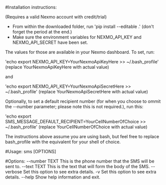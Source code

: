 #Installation instructions:

(Requires a valid Nexmo account with credit/trial)

- From within the downloaded folder, run 'pip install --editable .' (don't forget the period at the end.)
- Make sure the environment variables for NEXMO_API_KEY and NEXMO_API_SECRET have been set.

The values for those are available in your Nexmo dashboard. To set, run:

 'echo export NEXMO_API_KEY=YourNexmoApiKeyHere >> ~/.bash_profile' (replace YourNexmoApiKeyHere with actual value)

 and 

 'echo export NEXMO_API_KEY=YourNexmoApiSecretHere >> ~/.bash_profile' (replace YourNexmoApiSecretHere with actual value)

Optionally, to set a default recipient number (for when you choose to ommit the --number parameter; please note this is not required.), run this:

 'echo export SMS_MESSAGE_DEFAULT_RECIPIENT=YourCellNumberOfChoice >> ~/.bash_profile' (replace YourCellNumberOfChoice with actual value)


The instructions above assume you are using bash, but feel free to replace bash_profile with the equivalent for your shell of choice.

#Usage: sms [OPTIONS]

#Options:
  --number TEXT  This is the phone number that the SMS will be sent to.
  --text TEXT    This is the text that will form the body of the SMS.
  --verbose      Set this option to see extra details.
  -v             Set this option to see extra details.
  --help         Show help information and exit.
